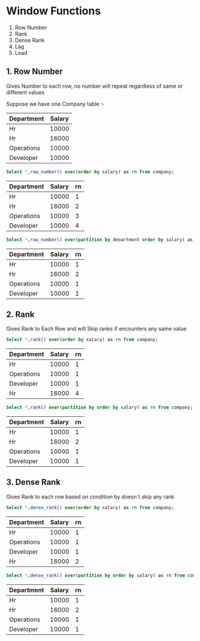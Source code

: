 # Window Functions

1. Row Number
2. Rank
3. Dense Rank
4. Lag
5. Lead

## 1. Row Number

Gives  Number to each row, no number will repeat regardless of same or different values

Suppose we have one Company table :-

| Department | Salary |
| ---------- | :----: |
| Hr         | 10000 |
| Hr         | 16000 |
| Operations | 10000 |
| Developer  | 10000 |

```sql
Select *,row_number() over(order by salary) as rn from company;
```

| Department | Salary | rn |
| ---------- | :----: | -- |
| Hr         | 10000 | 1  |
| Hr         | 16000 | 2  |
| Operations | 10000 | 3  |
| Developer  | 10000 | 4  |

```sql
Select *,row_number() over(partition by deoartment order by salary) as rn from company;
```

| Department | Salary | rn |
| ---------- | :----: | -- |
| Hr         | 10000 | 1  |
| Hr         | 16000 | 2  |
| Operations | 10000 | 1  |
| Developer  | 10000 | 1  |

## 2. Rank

Gives Rank to Each Row and will Skip ranks if encounters any same value

```sql
Select *,rank() over(order by salary) as rn from company;
```

| Department | Salary | rn |
| ---------- | :----: | -- |
| Hr         | 10000 | 1  |
| Operations | 10000 | 1  |
| Developer  | 10000 | 1  |
| Hr         | 16000 | 4  |

```sql
Select *,rank() over(partition by order by salary) as rn from company;
```

| Department | Salary | rn |
| ---------- | :----: | -- |
| Hr         | 10000 | 1  |
| Hr         | 16000 | 2  |
| Operations | 10000 | 1  |
| Developer  | 10000 | 1  |

## 3. Dense Rank

Gives Rank to each row based on condition by doesn`t skip any rank

```sql
Select *,dense_rank() over(order by salary) as rn from company;
```

| Department | Salary | rn |
| ---------- | :----: | -- |
| Hr         | 10000 | 1  |
| Operations | 10000 | 1  |
| Developer  | 10000 | 1  |
| Hr         | 16000 | 2  |

```sql
Select *,dense_rank() over(partition by order by salary) as rn from company;
```

| Department | Salary | rn |
| ---------- | :----: | -- |
| Hr         | 10000 | 1  |
| Hr         | 16000 | 2  |
| Operations | 10000 | 1  |
| Developer  | 10000 | 1  |
